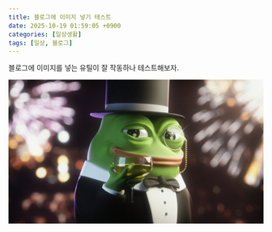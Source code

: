 ```yaml
---
title: 블로그에 이미지 넣기 테스트
date: 2025-10-19 01:59:05 +0900
categories: [일상생활]
tags: [일상, 블로그]
---
```


블로그에 이미지를 넣는 유틸이 잘 작동하나 테스트해보자.

![alt text](/cdn/img/2025-10-19-블로그에-이미지-넣기-테스트/pepe.jpg)
